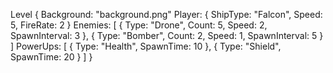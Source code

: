 Level {
    Background: "background.png"
    Player: { ShipType: "Falcon", Speed: 5, FireRate: 2 }
    Enemies: [
        { Type: "Drone", Count: 5, Speed: 2, SpawnInterval: 3 },
        { Type: "Bomber", Count: 2, Speed: 1, SpawnInterval: 5 }
    ]
    PowerUps: [
        { Type: "Health", SpawnTime: 10 },
        { Type: "Shield", SpawnTime: 20 }
    ]
}
